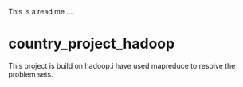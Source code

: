 This is a read me ....
# country_project_hadoop
This project is build on hadoop.i have used mapreduce to resolve the problem sets.
